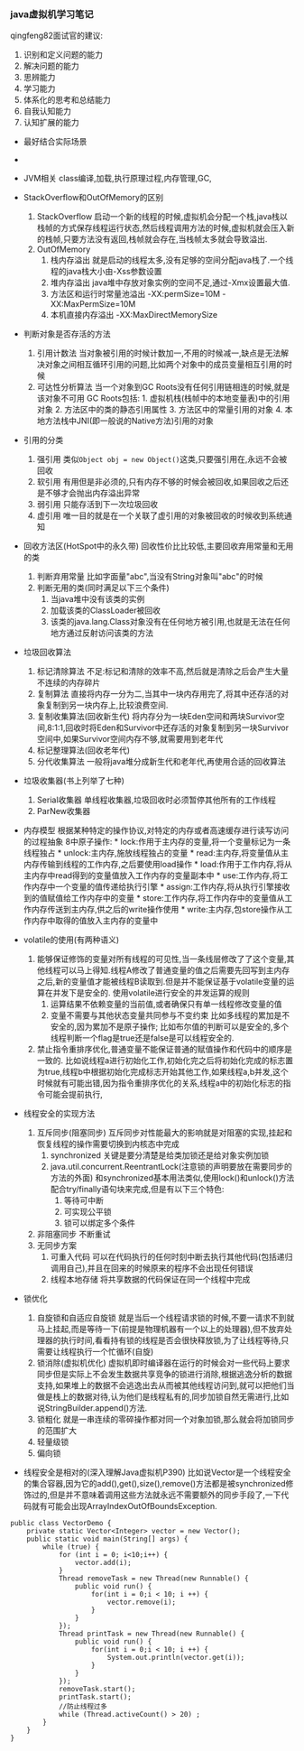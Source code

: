 ### java虚拟机学习笔记

qingfeng82面试官的建议:
1. 识别和定义问题的能力
2. 解决问题的能力
3. 思辨能力
4. 学习能力
5. 体系化的思考和总结能力
6. 自我认知能力
7. 认知扩展的能力

* 最好结合实际场景
* 



* JVM相关
	class编译,加载,执行原理过程,内存管理,GC,



* StackOverflow和OutOfMemory的区别
	1. StackOverflow
		启动一个新的线程的时候,虚拟机会分配一个栈,java栈以栈帧的方式保存线程运行状态,然后线程调用方法的时候,虚拟机就会压入新的栈帧,只要方法没有返回,栈帧就会存在,当栈帧太多就会导致溢出.
	2. OutOfMemory
		1. 栈内存溢出
			就是启动的线程太多,没有足够的空间分配java栈了.一个线程的java栈大小由-Xss参数设置
		2. 堆内存溢出
			java堆中存放对象实例的空间不足,通过-Xmx设置最大值.
		3. 方法区和运行时常量池溢出
			-XX:permSize=10M -XX:MaxPermSize=10M
		4. 本机直接内存溢出
			-XX:MaxDirectMemorySize

* 判断对象是否存活的方法
	1. 引用计数法
		当对象被引用的时候计数加一,不用的时候减一,缺点是无法解决对象之间相互循环引用的问题,比如两个对象中的成员变量相互引用的时候
	2. 可达性分析算法
		当一个对象到GC Roots没有任何引用链相连的时候,就是该对象不可用
		GC Roots包括:
			1. 虚拟机栈(栈帧中的本地变量表)中的引用对象
			2. 方法区中的类的静态引用属性
			3. 方法区中的常量引用的对象
			4. 本地方法栈中JNI(即一般说的Native方法)引用的对象

* 引用的分类
	1. 强引用
		类似`Object obj = new Object()`这类,只要强引用在,永远不会被回收
	2. 软引用
		有用但是非必须的,只有内存不够的时候会被回收,如果回收之后还是不够才会抛出内存溢出异常
	3. 弱引用
		只能存活到下一次垃圾回收
	4. 虚引用
		唯一目的就是在一个关联了虚引用的对象被回收的时候收到系统通知

* 回收方法区(HotSpot中的永久带)
	回收性价比比较低,主要回收弃用常量和无用的类
	1. 判断弃用常量
		比如字面量"abc",当没有String对象叫"abc"的时候
	2. 判断无用的类(同时满足以下三个条件)
		1. 当java堆中没有该类的实例
		2. 加载该类的ClassLoader被回收
		3. 该类的java.lang.Class对象没有在任何地方被引用,也就是无法在任何地方通过反射访问该类的方法

* 垃圾回收算法
	1. 标记清除算法
		不足:标记和清除的效率不高,然后就是清除之后会产生大量不连续的内存碎片
	2. 复制算法
		直接将内存一分为二,当其中一块内存用完了,将其中还存活的对象复制到另一块内存上,比较浪费空间.
	3. 复制收集算法(回收新生代)
		将内存分为一块Eden空间和两块Survivor空间,8:1:1,回收时将Eden和Survivor中还存活的对象复制到另一块Survivor空间中,如果Survivor空间内存不够,就需要用到老年代
	4. 标记整理算法(回收老年代)
	5. 分代收集算法
		一般将java堆分成新生代和老年代,再使用合适的回收算法

* 垃圾收集器(书上列举了七种)
	1. Serial收集器
		单线程收集器,垃圾回收时必须暂停其他所有的工作线程
	2. ParNew收集器

* 内存模型
	根据某种特定的操作协议,对特定的内存或者高速缓存进行读写访问的过程抽象
	8中原子操作:
		* lock:作用于主内存的变量,将一个变量标记为一条线程独占
		* unlock:主内存,施放线程独占的变量
		* read:主内存,将变量值从主内存传输到线程的工作内存,之后要使用load操作
		* load:作用于工作内存,将从主内存中read得到的变量值放入工作内存的变量副本中
		* use:工作内存,将工作内存中一个变量的值传递给执行引擎
		* assign:工作内存,将从执行引擎接收到的值赋值给工作内存中的变量
		* store:工作内存,将工作内存中的变量值从工作内存传送到主内存,供之后的write操作使用 
		* write:主内存,包store操作从工作内存中取得的值放入主内存的变量中

* volatile的使用(有两种语义)
	1. 能够保证修饰的变量对所有线程的可见性,当一条线层修改了了这个变量,其他线程可以马上得知.线程A修改了普通变量的值之后需要先回写到主内存之后,新的变量值才能被线程B读取到.但是并不能保证基于volatile变量的运算在并发下是安全的.
		使用volatile进行安全的并发运算的规则
		1. 运算结果不依赖变量的当前值,或者确保只有单一线程修改变量的值
		2. 变量不需要与其他状态变量共同参与不变约束
		比如多线程的累加是不安全的,因为累加不是原子操作;
		比如布尔值的判断可以是安全的,多个线程判断一个flag是true还是false是可以线程安全的.
	2. 禁止指令重排序优化,普通变量不能保证普通的赋值操作和代码中的顺序是一致的.
		比如说线程a进行初始化工作,初始化完之后将初始化完成的标志置为true,线程b中根据初始化完成标志开始其他工作,如果线程a,b并发,这个时候就有可能出错,因为指令重排序优化的关系,线程a中的初始化标志的指令可能会提前执行,
* 线程安全的实现方法
	1. 互斥同步(阻塞同步)
	互斥同步对性能最大的影响就是对阻塞的实现,挂起和恢复线程的操作需要切换到内核态中完成
		1. synchronized
		关键是要分清楚是给类加锁还是给对象实例加锁
		2. java.util.concurrent.ReentrantLock(注意锁的声明要放在需要同步的方法的外面)
		和synchronized基本用法类似,使用lock()和unlock()方法配合try/finally语句块来完成,但是有以下三个特色:
			1. 等待可中断
			2. 可实现公平锁
			3. 锁可以绑定多个条件
	2. 非阻塞同步
	不断重试
	3. 无同步方案
		1. 可重入代码
		可以在代码执行的任何时刻中断去执行其他代码(包括递归调用自己),并且在回来的时候原来的程序不会出现任何错误
		2. 线程本地存储
		将共享数据的代码保证在同一个线程中完成

* 锁优化
	1. 自旋锁和自适应自旋锁
	就是当后一个线程请求锁的时候,不要一请求不到就马上挂起,而是等待一下(前提是物理机器有一个以上的处理器),但不放弃处理器的执行时间,看看持有锁的线程是否会很快释放锁,为了让线程等待,只需要让线程执行一个忙循环(自旋)
	2. 锁消除(虚拟机优化) 
	虚拟机即时编译器在运行的时候会对一些代码上要求同步但是实际上不会发生数据共享竞争的锁进行消除,根据逃逸分析的数据支持,如果堆上的数据不会逃逸出去从而被其他线程访问到,就可以把他们当做是栈上的数据对待,认为他们是线程私有的,同步加锁自然无需进行,比如说StringBuilder.append()方法.
	3. 锁粗化
	就是一串连续的零碎操作都对同一个对象加锁,那么就会将加锁同步的范围扩大
	4. 轻量级锁
	5. 偏向锁
* 线程安全是相对的(深入理解Java虚拟机P390)
比如说Vector是一个线程安全的集合容器,因为它的add(),get(),size(),remove()方法都是被synchronized修饰过的,但是并不意味着调用这些方法就永远不需要额外的同步手段了,一下代码就有可能会出现ArrayIndexOutOfBoundsException.
```
public class VectorDemo {
    private static Vector<Integer> vector = new Vector();
    public static void main(String[] args) {
        while (true) {
            for (int i = 0; i<10;i++) {
                vector.add(i);
            }
            Thread removeTask = new Thread(new Runnable() {
                public void run() {
                    for(int i = 0;i < 10; i ++) {
                        vector.remove(i);
                    }
                }
            });
            Thread printTask = new Thread(new Runnable() {
                public void run() {
                    for(int i = 0;i < 10; i ++) {
                        System.out.println(vector.get(i));
                    }
                }
            });
            removeTask.start();
            printTask.start();
            //防止线程过多
            while (Thread.activeCount() > 20) ;
        }
    }
}
```








